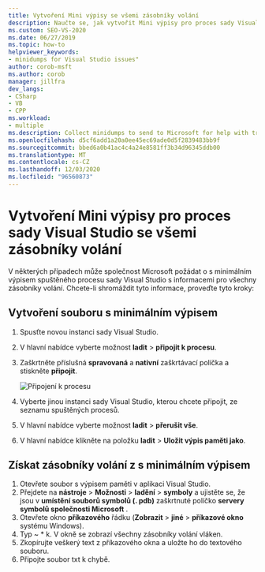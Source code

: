 ```yaml
---
title: Vytvoření Mini výpisy se všemi zásobníky volání
description: Naučte se, jak vytvořit Mini výpisy pro proces sady Visual Studio, který obsahuje informace pro všechny zásobníky volání.
ms.custom: SEO-VS-2020
ms.date: 06/27/2019
ms.topic: how-to
helpviewer_keywords:
- minidumps for Visual Studio issues"
author: corob-msft
ms.author: corob
manager: jillfra
dev_langs:
- CSharp
- VB
- CPP
ms.workload:
- multiple
ms.description: Collect minidumps to send to Microsoft for help with troubleshooting issues with Visual Studio
ms.openlocfilehash: d5cf6add1a20a0ee45ec69ade0d5f2839483bb9f
ms.sourcegitcommit: bbed6a0b41ac4c4a24e8581ff3b34d96345ddb00
ms.translationtype: MT
ms.contentlocale: cs-CZ
ms.lasthandoff: 12/03/2020
ms.locfileid: "96560873"
---
```

# <a name="create-minidumps-for-a-visual-studio-process-with-all-call-stacks"></a>Vytvoření Mini výpisy pro proces sady Visual Studio se všemi zásobníky volání

V některých případech může společnost Microsoft požádat o s minimálním výpisem spuštěného procesu sady Visual Studio s informacemi pro všechny zásobníky volání. Chcete-li shromáždit tyto informace, proveďte tyto kroky:

## <a name="create-the-minidump-file"></a>Vytvoření souboru s minimálním výpisem

1. Spusťte novou instanci sady Visual Studio.
1. V hlavní nabídce vyberte možnost **ladit**  >  **připojit k procesu**.
1. Zaškrtněte příslušná **spravovaná** a **nativní** zaškrtávací políčka a stiskněte **připojit**.

   ![Připojení k procesu](../ide/media/attach-to-process.png)

1. Vyberte jinou instanci sady Visual Studio, kterou chcete připojit, ze seznamu spuštěných procesů.
1. V hlavní nabídce vyberte možnost **ladit**  >  **přerušit vše**.
1. V hlavní nabídce klikněte na položku **ladit**  >  **Uložit výpis paměti jako**.

## <a name="get-the-call-stacks-from-the-minidump"></a>Získat zásobníky volání z s minimálním výpisem

1. Otevřete soubor s výpisem paměti v aplikaci Visual Studio.
1. Přejdete na **nástroje**  >  **Možnosti**  >  **ladění**  >  **symboly** a ujistěte se, že jsou v **umístění souborů symbolů (. pdb)** zaškrtnuté políčko **servery symbolů společnosti Microsoft** .
1. Otevřete okno **příkazového** řádku (**Zobrazit**  >  **jiné**  >  **příkazové okno** systému Windows).
1. Typ ~ * k. V okně se zobrazí všechny zásobníky volání vláken.
1. Zkopírujte veškerý text z příkazového okna a uložte ho do textového souboru.
1. Připojte soubor txt k chybě.

